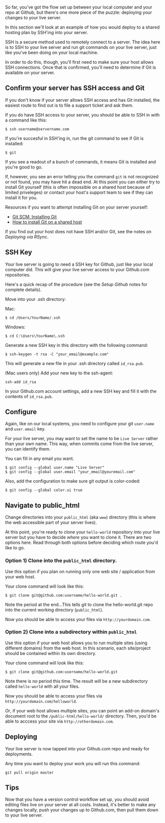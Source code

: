 So far, you've got the flow set up between your local computer and your repo at Github, but there's one more piece of the puzzle: deploying your changes to your live server.

In this section we'll look at an example of how you would deploy to a shared hosting plan by SSH'ing into your server.

SSH is a secure method used to remotely connect to a server. The idea here is to SSH to your live server and run git commands on your live server, just like you've been doing on your local machine.

In order to do this, though, you'll first need to make sure your host allows SSH connections. Once that is confirmed, you'll need to determine if Git is available on your server.




## Confirm your server has SSH access and Git

If you don't know if your server allows SSH access and has Git installed, the easiest route to find out is to file a support ticket and ask them. 

If you do have SSH access to your server, you should be able to SSH in with a command like this:

	$ ssh username@servername.com
	
If you're succesful in SSH'ing in, run the git command to see if Git is installed:

	$ git
	
If you see a readout of a bunch of commands, it means Git is installed 
and you're good to go.

If, however, you see an error telling you the command `git` is not recognized or not found, you may have hit a dead end. At this point you can either try to install Git yourself (this is often impossible on a shared host because of limited priveleges) or contact your host's support team to see if they can install it for you.

Resources if you want to attempt installing Git on your server yourself:

* [Git SCM: Installing Git](http://git-scm.com/book/en/Getting-Started-Installing-Git)
* [How to install Git on a shared host](http://joemaller.com/908/how-to-install-git-on-a-shared-host/ )

If you find out your host does not have SSH and/or Git, see the notes on *Deploying via RSync*.




## SSH Key
Your live server is going to need a SSH key for Github, just like your local computer did. This will give your live server access to your Github.com repositories.

Here's a quick recap of the procedure (see the *Setup Github* notes for complete details).

Move into your .ssh directory:

Mac: 

	$ cd /Users/YourName/.ssh

Windows:

	$ cd C:\Users\YourName\.ssh

Generate a new SSH key in this directory with the following command:

	$ ssh-keygen -t rsa -C "your_email@example.com"
	
This will generate a new file in your .ssh directory called `id_rsa.pub`. 
		
(Mac users only) Add your new key to the ssh-agent:
 
	ssh-add id_rsa	

In your Github.com account settings, add a new SSH key and fill it with the contents of `id_rsa.pub`.




## Configure
Again, like on our local systems, you need to configure your git `user.name` and `user.email` key.

For your live server, you may want to set the name to be `Live Server` rather than your own name. This way, when commits come from the live server, you can identify them.

You can fill in any email you want.

	$ git config --global user.name "Live Server"
	$ git config --global user.email "your_email@youremail.com"

Also, add the configuration to make sure git output is color-coded:

	$ git config --global color.ui true



## Navigate to public_html

Change directories into your `public_html` (aka `www`) directory (this is where the web accessible part of your server lives).

At this point, you're ready to clone your `hello-world` repository into your live server but you have to decide *where* you want to clone it. There are two options here. Read through both options before deciding which route you'd like to go.

### Option 1) Clone into the `public_html` directory.

Use this option if you plan on running only one web site / application from your web host. 

Your clone command will look like this:

	$ git clone git@github.com:username/hello-world.git .
	
Note the period at the end...This tells git to clone the hello-world.git repo into the current working directory (`public_html`).

Now you should be able to access your files via `http://yourdomain.com`.


### Option 2) Clone into a subdirectory within `public_html`

Use this option if your web host allows you to run multiple sites (using different domains) from the web host. In this scenario, each site/project should be contained within its own directory.

Your clone command will look like this:

	$ git clone git@github.com:username/hello-world.git 

Note there is *no* period this time. The result will be a new subdirectory called `hello-world` with all your files.

Now you should be able to access your files via `http://yourdomain.com/helloworld`.

*Or*, if your web host allows multiple sites, you can point an add-on domain's document root to the `/public-html/hello-world/` directory. Then, you'd be able to acccess your site via `http://otherdomain.com`.



## Deploying

Your live server is now tapped into your Github.com repo and ready for deployments. 

Any time you want to deploy your work you will run this command:

	git pull origin master


## Tips

Now that you have a version control workflow set up, you should avoid editing files live on your server at all costs. Instead, it's better to make any changes locally, push your changes up to Github.com, then pull them down to your live server. 

